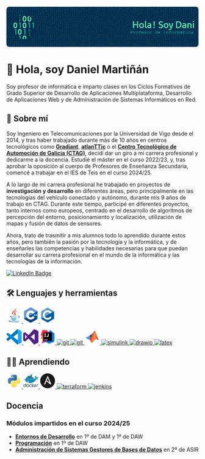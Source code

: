 ![Header](./github-header-image.png) 

# 👋 Hola, soy Daniel Martiñán

Soy profesor de informática e imparto clases en los Ciclos Formativos de Grado Superior de Desarrollo de Aplicaciones Multiplataforma, Desarrollo de Aplicaciones Web y de Administración de Sistemas Informáticos en Red.

## 👨 Sobre mí

Soy Ingeniero en Telecomunicaciones por la Universidad de Vigo desde el 2014, y tras haber trabajado durante más de 10 años en centros tecnológicos como **[Gradiant](https://www.gradiant.org)**, **[atlanTTic](https://atlanttic.uvigo.es/gl/)** o el **[Centro Tecnológico de Automoción de Galicia (CTAG)](https://www.ctag.com)**, decidí dar un giro a mi carrera profesional y dedicarme a la docencia. Estudié el máster en el curso 2022/23, y, tras aprobar la oposición al cuerpo de Profesores de Enseñanza Secundaria, comencé a trabajar en el IES de Teis en el curso 2024/25.

A lo largo de mi carrera profesional he trabajado en proyectos de **investigación y desarrollo** en diferentes áreas, pero principalmente en las tecnologías del vehículo conectado y autónomo, durante mis 9 años de trabajo en CTAG. Durante este tiempo, participé en diferentes proyectos, tanto internos como europeos, centrado en el desarrollo de algoritmos de percepción del entorno, posicionamiento y localización, utilización de mapas y fusión de datos de sensores.

Ahora, trato de trasmitir a mis alumnos todo lo aprendido durante estos años, pero también la pasión por la tecnología y la informática, y de enseñarles las competencias y habilidades necesarias para que puedan desarrollar su carrera profesional en el mundo de la informática y las tecnologías de la información.

<div id="badges">
  <a href="https://www.linkedin.com/in/dmartinan/">
    <img src="https://img.shields.io/badge/LinkedIn-blue?style=for-the-badge&logo=linkedin&logoColor=white" alt="LinkedIn Badge"/>
  </a>
</div>

<!--
**danielmartinan/danielmartinan** is a ✨ _special_ ✨ repository because its `README.md` (this file) appears on your GitHub profile.

Here are some ideas to get you started:

- 🔭 I’m currently working on ...
- 🌱 I’m currently learning ...
- 🤔 I’m looking for help with ...
- 💬 Ask me about ...
- 📫 How to reach me: ...
- ⚡ Fun fact: ...
-->

## :hammer_and_wrench: Lenguajes y herramientas

<p align="left"> 
<a href="https://www.java.com" target="_blank"> <img src="https://raw.githubusercontent.com/devicons/devicon/master/icons/java/java-original.svg" alt="java" width="40" height="40"/></a><a href="https://isocpp.org/" target="_blank"> <img src="https://raw.githubusercontent.com/devicons/devicon/master/icons/cplusplus/cplusplus-original.svg" alt="cplusplus" width="40" height="40"/> </a><a href="https://www.cprogramming.com/" target="_blank"> <img src="https://raw.githubusercontent.com/devicons/devicon/master/icons/c/c-original.svg" alt="c" width="40" height="40"/> </a>




<a href="https://code.visualstudio.com/" target="_blank"> <img src="https://raw.githubusercontent.com/devicons/devicon/master/icons/vscode/vscode-original.svg" alt="vscode" width="40" height="40"/> </a><a href="https://visualstudio.microsoft.com/" target="_blank"> <img src="https://raw.githubusercontent.com/devicons/devicon/master/icons/visualstudio/visualstudio-plain.svg" alt="visualstudio" width="40" height="40"/> </a><a href="https://www.jetbrains.com/idea/" target="_blank"> <img src="https://raw.githubusercontent.com/devicons/devicon/master/icons/intellij/intellij-original.svg" alt="intellij" width="40" height="40"/> </a><a href="https://git-scm.com/" target="_blank"> <img src="https://www.vectorlogo.zone/logos/git-scm/git-scm-icon.svg" alt="git" width="40" height="40"/> </a><a href="https://github.com/" target="_blank"> <img src="https://cdn-icons-png.flaticon.com/512/25/25231.png" alt="git" width="40" height="40"/> </a><a href="https://www.mathworks.com/products/matlab.html" target="_blank"> <img src="https://raw.githubusercontent.com/devicons/devicon/master/icons/matlab/matlab-original.svg" alt="matlab" width="40" height="40"/> </a><a href="https://www.mathworks.com/products/simulink.html" target="_blank"> <img src="https://upload.wikimedia.org/wikipedia/commons/3/36/Simulink_Logo_%28non-wordmark%29.png" alt="simulink" width="40" height="40"/> </a><a href="https://www.draw.io" target="_blank"> <img src="https://seeklogo.com/images/D/draw-io-logo-59133ABE5E-seeklogo.com.png" alt="drawio" width="40" height="40"/></a><a href="https://www.latex-project.org" target="_blank"> <img src="https://files.raycast.com/plponr5sapzs0hcccw4i4whh1nuo" alt="latex" width="40" height="40"/> </a>
</p>

## :student: Aprendiendo

<p align="left">
<a href="https://www.python.org" target="_blank"> <img src="https://raw.githubusercontent.com/devicons/devicon/master/icons/python/python-original.svg" alt="python" width="40" height="40"/> </a><a href="https://www.docker.com" target="_blank"> <img src="https://raw.githubusercontent.com/devicons/devicon/master/icons/docker/docker-original-wordmark.svg" alt="docker" width="40" height="40"/> </a><a href="https://www.ansible.com" target="_blank"> <img src="https://raw.githubusercontent.com/devicons/devicon/master/icons/ansible/ansible-original.svg" alt="ansible" width="40" height="40"/> </a><a href="https://www.terraform.io" target="_blank"> <img src="https://www.vectorlogo.zone/logos/terraformio/terraformio-icon.svg" alt="terraform" width="40" height="40"/> </a><a href="https://www.jenkins.io" target="_blank"> <img src="https://www.vectorlogo.zone/logos/jenkins/jenkins-icon.svg" alt="jenkins" width="40" height="40"/> </a>
</p>

## Docencia

### Módulos impartidos en el curso 2024/25

- **[Entornos de Desarrollo](https://github.com/danielmartinan/entornos-desarrollo_2024-25)** en 1º de DAM y 1º de DAW
- **[Programación](https://github.com/danielmartinan/programacion)** en 1º de DAW
- **[Administración de Sistemas Gestores de Bases de Datos](https://github.com/danielmartinan/asgdb_2024-25)** en 2º de ASIR
